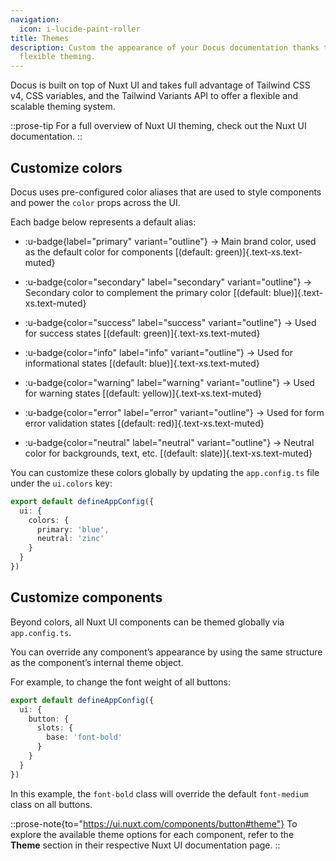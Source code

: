 ```yaml
---
navigation:
  icon: i-lucide-paint-roller
title: Themes
description: Custom the appearance of your Docus documentation thanks to Nuxt UI
  flexible theming.
---
```


Docus is built on top of Nuxt UI and takes full advantage of Tailwind CSS v4, CSS variables, and the Tailwind Variants API to offer a flexible and scalable theming system.

::prose-tip
For a full overview of Nuxt UI theming, check out the Nuxt UI documentation.
::

## **Customize colors**

Docus uses pre-configured color aliases that are used to style components and power the `color` props across the UI.

Each badge below represents a default alias:

- :u-badge{label="primary" variant="outline"}
  → Main brand color, used as the default color for components
  [(default: green)]{.text-xs.text-muted}

- :u-badge{color="secondary" label="secondary" variant="outline"}
  → Secondary color to complement the primary color
  [(default: blue)]{.text-xs.text-muted}

- :u-badge{color="success" label="success" variant="outline"}
  → Used for success states
  [(default: green)]{.text-xs.text-muted}

- :u-badge{color="info" label="info" variant="outline"}
  → Used for informational states
  [(default: blue)]{.text-xs.text-muted}

- :u-badge{color="warning" label="warning" variant="outline"}
  → Used for warning states
  [(default: yellow)]{.text-xs.text-muted}

- :u-badge{color="error" label="error" variant="outline"}
  → Used for form error validation states
  [(default: red)]{.text-xs.text-muted}

- :u-badge{color="neutral" label="neutral" variant="outline"}
  → Neutral color for backgrounds, text, etc.
  [(default: slate)]{.text-xs.text-muted}

You can customize these colors globally by updating the `app.config.ts` file under the `ui.colors` key:

```ts [app.config.ts]
export default defineAppConfig({
  ui: {
    colors: {
      primary: 'blue',
      neutral: 'zinc'
    }
  }
})
```

## **Customize components**

Beyond colors, all Nuxt UI components can be themed globally via `app.config.ts`.

You can override any component’s appearance by using the same structure as the component’s internal theme object.

For example, to change the font weight of all buttons:

```ts [app.config.ts]
export default defineAppConfig({
  ui: {
    button: {
      slots: {
        base: 'font-bold'
      }
    }
  }
})
```

In this example, the `font-bold` class will override the default `font-medium` class on all buttons.

::prose-note{to="https://ui.nuxt.com/components/button#theme"}
To explore the available theme options for each component, refer to the **Theme** section in their respective Nuxt UI documentation page.
::
